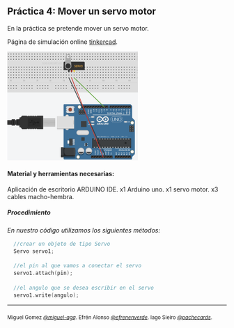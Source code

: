 ## Práctica 4: Mover un servo motor

En la práctica se pretende mover un servo motor.

Página de simulación online [tinkercad](https://www.tinkercad.com).

<img  width="300" src=ejercicio4a.png>


#### Material y herramientas necesarias:

Aplicación de escritorio ARDUINO IDE.
x1 Arduino uno.
x1 servo motor.
x3 cables macho-hembra.

##### Procedimiento


_En nuestro código utilizamos los siguientes métodos:_

```cpp
  //crear un objeto de tipo Servo
  Servo servo1;
  
  //el pin al que vamos a conectar el servo
  servo1.attach(pin);

  //el angulo que se desea escribir en el servo
  servo1.write(angulo);
```
---

<sub> Miguel Gomez [_@miguel-agq_](https://github.com/miguel-agq). Efrén Alonso [_@efrenenverde_](https://github.com/efrenenverde). Iago Sieiro [_@pachecards_](https://github.com/Pachecards). </sub>